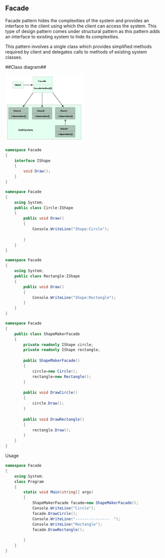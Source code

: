 ## Facade ##

Facade pattern hides the complexities of the system and provides an interface to the client using which the client can access the system. This type of design pattern comes under structural pattern as this pattern adds an interface to existing system to hide its complexities.

This pattern involves a single class which provides simplified methods required by client and delegates calls to methods of existing system classes.

##Class diagram##

![](facade.gif)

~~~c#
namespace Facade
{
    interface IShape
    {
        void Draw();
    }
}
~~~

~~~c#
namespace Facade
{
    using System;
    public class Circle:IShape
    {
        public void Draw()
        {
            Console.WriteLine("Shape:Circle");

        }
    }
}

~~~

~~~c#
namespace Facade
{
    using System;
    public class Rectangle:IShape
    {
        public void Draw()
        {
            Console.WriteLine("Shape:Rectangle");
        }
    }
}

~~~

~~~c#
namespace Facade
{
    public class ShapeMakerFacade
    {
        private readonly IShape circle;
        private readonly IShape rectangle;

        public ShapeMakerFacade()
        {
            circle=new Circle();
            rectangle=new Rectangle();
        }

        public void DrawCircle()
        {
            circle.Draw();
        }

        public void DrawRectangle()
        {
            rectangle.Draw();
        }
    }
}

~~~

Usage
~~~c#
namespace Facade
{
    using System;
    class Program
    {
        static void Main(string[] args)
        {
            ShapeMakerFacade facade=new ShapeMakerFacade();
            Console.WriteLine("Circle");
            facade.DrawCircle();
            Console.WriteLine("---------------  ");
            Console.WriteLine("Rectangle");
            facade.DrawRectangle();

        }
    }
}

~~~
